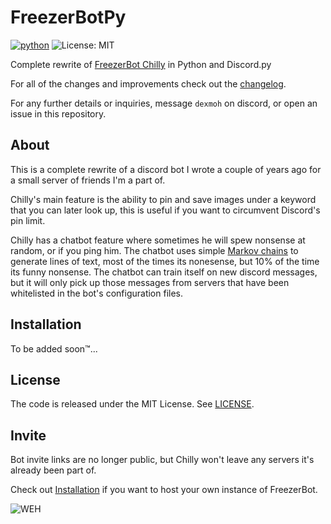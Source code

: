 # FreezerBotPy
[![python](https://img.shields.io/badge/Python-3.12-3776AB.svg?style=flat&logo=python&logoColor=white)](https://www.python.org)
![License: MIT](https://img.shields.io/badge/License-MIT-blue.svg)

Complete rewrite of [FreezerBot Chilly](https://github.com/dexmoh/FreezerBot) in Python and Discord.py

For all of the changes and improvements check out the [changelog](/changelog.md).

For any further details or inquiries, message `dexmoh` on discord, or open an issue in this repository.

## About
This is a complete rewrite of a discord bot I wrote a couple of years ago for a small server of friends I'm a part of.

Chilly's main feature is the ability to pin and save images under a keyword that you can later look up, this is useful if you want to circumvent Discord's pin limit.

Chilly has a chatbot feature where sometimes he will spew nonsense at random, or if you ping him. The chatbot uses simple [Markov chains](https://en.wikipedia.org/wiki/Markov_chain) to generate lines of text, most of the times its nonesense, but 10% of the time its funny nonsense. The chatbot can train itself on new discord messages, but it will only pick up those messages from servers that have been whitelisted in the bot's configuration files.

## Installation
To be added soon™️...

## License
The code is released under the MIT License. See [LICENSE](/LICENSE).

## Invite
Bot invite links are no longer public, but Chilly won't leave any servers it's already been part of.

Check out [Installation](#installation) if you want to host your own instance of FreezerBot.

![WEH](https://imgur.com/dRLQcoP.png)
